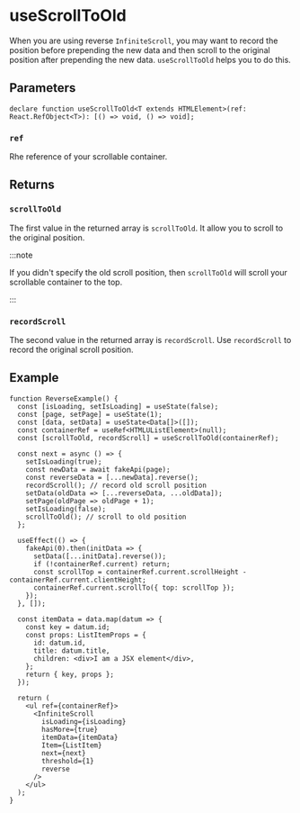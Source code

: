 # useScrollToOld

When you are using reverse `InfiniteScroll`, you may want to record the position before prepending the new data and then scroll to the original position after prepending the new data. `useScrollToOld` helps you to do this.

## Parameters

```tsx
declare function useScrollToOld<T extends HTMLElement>(ref: React.RefObject<T>): [() => void, () => void];
```

### `ref`

Rhe reference of your scrollable container.

## Returns

### `scrollToOld`

The first value in the returned array is `scrollToOld`. It allow you to scroll to the original position.

:::note

If you didn't specify the old scroll position, then `scrollToOld` will scroll your scrollable container to the top.

:::

### `recordScroll`

The second value in the returned array is `recordScroll`. Use `recordScroll` to record the original scroll position.

## Example

```tsx
function ReverseExample() {
  const [isLoading, setIsLoading] = useState(false);
  const [page, setPage] = useState(1);
  const [data, setData] = useState<Data[]>([]);
  const containerRef = useRef<HTMLUListElement>(null);
  const [scrollToOld, recordScroll] = useScrollToOld(containerRef);

  const next = async () => {
    setIsLoading(true);
    const newData = await fakeApi(page);
    const reverseData = [...newData].reverse();
    recordScroll(); // record old scroll position
    setData(oldData => [...reverseData, ...oldData]);
    setPage(oldPage => oldPage + 1);
    setIsLoading(false);
    scrollToOld(); // scroll to old position
  };

  useEffect(() => {
    fakeApi(0).then(initData => {
      setData([...initData].reverse());
      if (!containerRef.current) return;
      const scrollTop = containerRef.current.scrollHeight - containerRef.current.clientHeight;
      containerRef.current.scrollTo({ top: scrollTop });
    });
  }, []);

  const itemData = data.map(datum => {
    const key = datum.id;
    const props: ListItemProps = {
      id: datum.id,
      title: datum.title,
      children: <div>I am a JSX element</div>,
    };
    return { key, props };
  });

  return (
    <ul ref={containerRef}>
      <InfiniteScroll
        isLoading={isLoading}
        hasMore={true}
        itemData={itemData}
        Item={ListItem}
        next={next}
        threshold={1}
        reverse
      />
    </ul>
  );
}
```